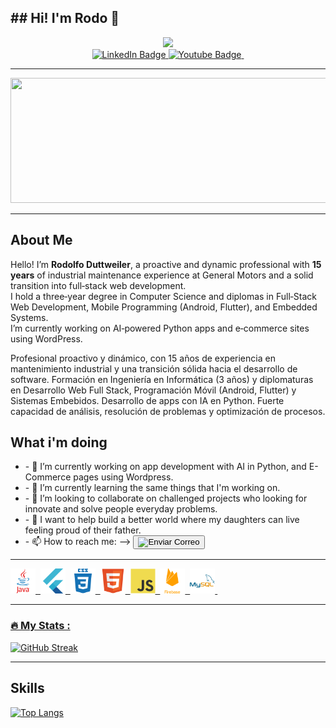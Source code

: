 <head>
  <!-- Otras meta y título -->
  <link rel="stylesheet" href="profile-style.css">
</head>
<h2>## Hi! I'm Rodo 👋</h2>
<!--Imagen alusiva divertida -->
<div id="header" align="center">
  <img src= "https://media2.giphy.com/media/v1.Y2lkPTc5MGI3NjExZjQ4Y3B0OG9oaWwxemRzZHE2OWZhYTFvYjZwdjlrNDE4YmMzNms2aCZlcD12MV9pbnRlcm5hbF9naWZfYnlfaWQmY3Q9cw/jdPMeyv9rn0hZHh8n9/giphy.gif" width="100"/>
 <!-- Botones a redes sociales --> 
</div>
<div id="badges" align="center">
  <a href= "https://linkedin.com/in/rodolfo-duttweiler">
  <img src="https://img.shields.io/badge/LinkedIn-blue?style=for-the-badge&logo=linkedin&logoColor=white" alt="LinkedIn Badge"/>
  </a>
  <a href = "https://youtube.com">
  <img src="https://img.shields.io/badge/YouTube-red?style=for-the-badge&logo=youtube&logoColor=white" alt="Youtube Badge"/>  
  </a>
  <!--Vistas del sitio-->
  <img src="https://komarev.com/ghpvc/?username=RodoDut&style=flat-square&color=blue" alt=""/>
</div>

<hr class="mi-regla">

<div align="center">
  <img src="https://media.giphy.com/media/hczDQdBHbN5L2/giphy.gif?cid=ecf05e476r0wtv5bklo6cc0cezqvgpb88aqm7764qzhz7zng&ep=v1_gifs_related&rid=giphy.gif&ct=g" width="700" height="200"/>
</div>

<hr class="mi-regla">

## About Me

Hello! I’m **Rodolfo Duttweiler**, a proactive and dynamic professional with **15 years** of industrial maintenance experience at General Motors and a solid transition into full‑stack web development.  
I hold a three‑year degree in Computer Science and diplomas in Full‑Stack Web Development, Mobile Programming (Android, Flutter), and Embedded Systems.  
I’m currently working on AI‑powered Python apps and e‑commerce sites using WordPress.  

Profesional proactivo y dinámico, con 15 años de experiencia en mantenimiento industrial y una transición sólida hacia el desarrollo de software. Formación en Ingeniería en Informática (3 años) y diplomaturas en Desarrollo Web Full Stack, Programación Móvil (Android, Flutter) y Sistemas Embebidos.
Desarrollo de apps con IA en Python. Fuerte capacidad de análisis, resolución de problemas y optimización de procesos.  

## What i'm doing

<ul>
  <li>
- 🔭 I’m currently working on app development with AI in Python, and E-Commerce pages using Wordpress.    
  </li>
  <li>
- 🌱 I’m currently learning the same things that I'm working on.    
  </li>
  <li>
- 👯 I’m looking to collaborate on challenged projects who looking for innovate and solve people everyday problems.    
  </li>
  <li>
- 🤔 I want to help build a better world where my daughters can live feeling proud of their father.    
  </li>
  <li>
    - 📫 How to reach me: -->  
 <a href="mailto:rododuttweiler@gmail.com?subject=Hola%20Rodo&body=Te%20contacto%20desde%20tu%20Readme%20en%20GitHub." title="Enviar un correo a Rodolfo">
    <button class="btn-gmail">
      <img src="https://upload.wikimedia.org/wikipedia/commons/4/4e/Gmail_Icon.png" 
           alt="Enviar Correo" width=40 title="Email">
 </li>
</ul>
<hr>

<div>
  <img src="https://github.com/devicons/devicon/blob/master/icons/java/java-original-wordmark.svg" title="Java" alt="Java" width="40" height="40"/>&nbsp;
  <img src="https://github.com/devicons/devicon/blob/master/icons/flutter/flutter-original.svg" title="Flutter" alt="Flutter" width="40" height="40"/>&nbsp;
  <img src="https://github.com/devicons/devicon/blob/master/icons/css3/css3-plain-wordmark.svg"  title="CSS3" alt="CSS" width="40" height="40"/>&nbsp;
  <img src="https://github.com/devicons/devicon/blob/master/icons/html5/html5-original.svg" title="HTML5" alt="HTML" width="40" height="40"/>&nbsp;
  <img src="https://github.com/devicons/devicon/blob/master/icons/javascript/javascript-original.svg" title="JavaScript" alt="JavaScript" width="40" height="40"/>&nbsp;
  <img src="https://github.com/devicons/devicon/blob/master/icons/firebase/firebase-plain-wordmark.svg" title="Firebase" alt="Firebase" width="40" height="40"/>&nbsp;
  <img src="https://github.com/devicons/devicon/blob/master/icons/mysql/mysql-original-wordmark.svg" title="MySQL"  alt="MySQL" width="40" height="40"/>&nbsp;
</div>

<hr>

### :fire: My Stats :
<a href="https://git.io/streak-stats"><img src="http://github-readme-streak-stats.herokuapp.com?user=RodoDut&theme=dark&border_radius=7.5&short_numbers=true" alt="GitHub Streak" /></a>

<hr>

## Skills

[![Top Langs](https://github-readme-stats.vercel.app/api/top-langs/?username=RodoDut&layout=compact&theme=vision-friendly-dark)](https://github.com/anuraghazra/github-readme-stats)
